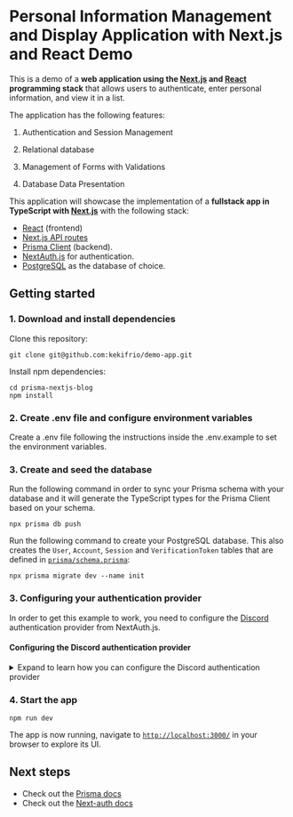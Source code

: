 # Personal Information Management and Display Application with Next.js and React Demo

This is a demo of a **web application using the [Next.js](https://nextjs.org/) and [React](https://reactjs.org/) programming stack** that allows users to authenticate, enter personal information, and view it in a list.

The application has the following features:

1. Authentication and Session Management

2. Relational database

3. Management of Forms with Validations

4. Database Data Presentation

This application will showcase the implementation of a **fullstack app in TypeScript with [Next.js](https://nextjs.org/)** with the following stack:

- [React](https://reactjs.org/) (frontend)
- [Next.js API routes](https://nextjs.org/docs/api-routes/introduction)
- [Prisma Client](https://www.prisma.io/docs/reference/tools-and-interfaces/prisma-client) (backend).
- [NextAuth.js](https://next-auth.js.org/) for authentication. 
- [PostgreSQL](http://postgresql.org/) as the database of choice.

## Getting started

### 1. Download and install dependencies

Clone this repository:

```
git clone git@github.com:kekifrio/demo-app.git
```

Install npm dependencies:

```
cd prisma-nextjs-blog
npm install
```

</details>

### 2. Create .env file and configure environment variables

Create a .env file following the instructions inside the .env.example to set the environment variables.

### 3. Create and seed the database

Run the following command in order to sync your Prisma schema with your database and it will generate the TypeScript types for the Prisma Client based on your schema. 

```
npx prisma db push
```

Run the following command to create your PostgreSQL database. This also creates the `User`, `Account`, `Session` and `VerificationToken` tables that are defined in [`prisma/schema.prisma`](./prisma/schema.prisma):

```
npx prisma migrate dev --name init
```


### 3. Configuring your authentication provider

In order to get this example to work, you need to configure the [Discord](https://next-auth.js.org/providers/discord) authentication provider from NextAuth.js.

#### Configuring the Discord authentication provider

<details><summary>Expand to learn how you can configure the Discord authentication provider</summary>

1. You will need a [Discord](https://discord.com/register) account, so register one if you haven’t already.

2. Navigate to https://discord.com/developers/applications↗ and click “New Application” in the top right corner. Give your application a name and agree to the Terms of Service.

3. Once your application has been created, navigate to “Settings → OAuth2 → General”.

4. Copy the “Client ID” and add it to your **.env** as **DISCORD_CLIENT_ID**.
   
5. Click “Reset Secret”, copy the new secret, and add it to your **.env** as **DISCORD_CLIENT_SECRET**.
   
6. Click “Add Redirect” and type in **http://localhost:3000/api/auth/callback/discord**.
   
7. Save Changes.
   
8. Set the **NEXTAUTH_SECRET** in **.env**. In development any string will work, for production see the note in **.env** on generating a secure secret.
   
You should now be able to log in.

</details>


### 4. Start the app

```
npm run dev
```

The app is now running, navigate to [`http://localhost:3000/`](http://localhost:3000/) in your browser to explore its UI.


</details>

## Next steps

- Check out the [Prisma docs](https://www.prisma.io/docs)
- Check out the [Next-auth docs](https://next-auth.js.org/getting-started/introduction)